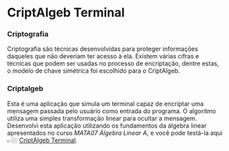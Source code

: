 # CriptAlgeb Terminal

### Criptografia
Criptografia são técnicas desenvolvidas para proteger informações daqueles que não deveriam ter acesso à ela. Existem várias cifras e técnicas que podem ser usadas no processo de encriptação, dentre estas, o modelo de chave simétrica foi escolhido para o CriptAlgeb. 

### Criptalgeb
Esta é uma aplicação que simula um terminal capaz de encriptar uma mensagem passada pelo usuário como entrada do programa. O algoritmo utiliza uma simples transformação linear para ocultar a mensagem.
Desenvolvi esta aplicação utilizando os fundamentos da álgebra linear apresentados no curso *MATA07 Álgebra Linear A*, e você pode testá-la aqui  👉🏼 [CriptAlgeb Terminal](https://criptalgeb-terminal.netlify.app/).

